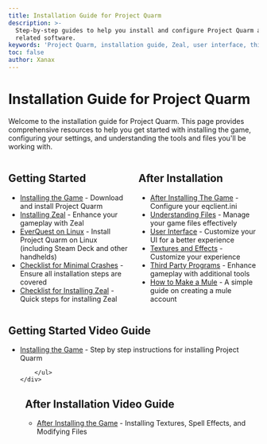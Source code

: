 ```yaml
---
title: Installation Guide for Project Quarm
description: >-
  Step-by-step guides to help you install and configure Project Quarm and
  related software.
keywords: 'Project Quarm, installation guide, Zeal, user interface, third party programs'
toc: false
author: Xanax
---
```


# Installation Guide for Project Quarm

Welcome to the installation guide for Project Quarm. This page provides comprehensive resources to help you get started with installing the game, configuring your settings, and understanding the tools and files you'll be working with.

<div style="display: flex;">
    <div style="flex: 1; margin-right: 10px;">
        <h2>Getting Started</h2>
        <ul>
            <li><a href="{{ 'installing-the-game' | relative_url }}">Installing the Game</a> - Download and install Project Quarm</li>
            <li><a href="{{ 'installing-the-game#step-4-installing-zeal-' | relative_url }}">Installing Zeal</a> - Enhance your gameplay with Zeal</li>
            <li><a href="https://quarm.guide/2025/04/23/linux-and-steam-deck-install-guide/">EverQuest on Linux</a> - Install Project Quarm on Linux (including Steam Deck and other handhelds)</li>
            <li><a href="https://quarm.guide/2024/04/20/xanaxs-checklist-for-minimal-crashes/">Checklist for Minimal Crashes</a> - Ensure all installation steps are covered</li>
            <li><a href="https://quarm.guide/2024/10/05/xanaxs-checklist-for-zeal/">Checklist for Installing Zeal</a> - Quick steps for installing Zeal</li>
        </ul>
    </div>
    <div style="flex: 1; margin-left: 10px;">
        <h2>After Installation</h2>
        <ul>
            <li><a href="{{ 'after-installing-the-game' | relative_url }}">After Installing The Game</a> - Configure your eqclient.ini</li>
            <li><a href="{{ 'after-installing-the-game#characters-logs-spell-sets-and-screenshots' | relative_url }}">Understanding Files</a> - Manage your game files effectively</li>
            <li><a href="{{ 'after-installing-the-game#controlling-your-user-interface' | relative_url }}">User Interface</a> - Customize your UI for a better experience</li>
            <li><a href="{{ 'textures-and-effects' | relative_url }}">Textures and Effects</a> - Customize your experience</li>
            <li><a href="{{ 'third-party-programs' | relative_url }}">Third Party Programs</a> - Enhance gameplay with additional tools</li>
            <li><a href="https://quarm.guide/2024/07/09/how-to-make-a-mule/">How to Make a Mule</a> - A simple guide on creating a mule account</li>
        </ul>
    </div>
</div>

<div style="display: flex;">
    <div style="flex: 1; margin-right: 10px;">
        <h2>Getting Started Video Guide</h2>
        <ul>
            <li><a href="https://www.youtube.com/watch?v=aM0MX67me5Y" aria-label="Installing the Game - Step by step instructions for installing Project Quarm">Installing the Game</a> - Step by step instructions for installing Project Quarm</li>
            
        </ul>
    </div>
   <div style="flex: 1; margin-left: 10px;">
        <h2>After Installation Video Guide</h2>
        <ul>
            <li><a href="https://www.youtube.com/watch?v=tmU_5kBZbu8" aria-label="After Installing the Game - Installing Textures, Spell Effects, and Modifying Files">After Installing the Game</a> - Installing Textures, Spell Effects, and Modifying Files</li>
        </ul>
    </div>
</div>
